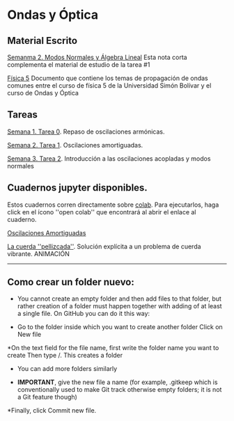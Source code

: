 # Ondas y Óptica

## Material Escrito

[Semanma 2. Modos Normales y Álgebra Lineal](notas/Modos_Normales_cambio_de_base.pdf) Esta nota corta complementa el material de estudio de la tarea #1

[Física 5](notas/fisica5book.pdf) Documento que contiene los temas de propagación de ondas comunes entre el curso de física 5 de la Universidad Simón Bolívar y el curso de Ondas y Óptica




## Tareas

[Semana 1. Tarea 0](tareas/Ondas_y_Optica_Tarea_0.pdf).  Repaso de oscilaciones armónicas.

[Semana 2. Tarea 1](tareas/Ondas_y_Optica_Tarea_1.pdf).  Oscilaciones amortiguadas.

[Semana 3. Tarea 2](tareas/Tarea_2_Modos_Normales.pdf). Introducción a las oscilaciones acopladas y modos normales


## Cuadernos jupyter disponibles.

Estos cuadernos corren directamente sobre [colab](https://colab.research.google.com/notebooks/intro.ipynb?utm_source=scs-index#recent=true). Para ejecutarlos, haga click en el ícono ''open colab'' que encontrará al abrir el enlace al cuaderno.

[Oscilaciones Amortiguadas](notebooks/Ondas_y_Óptica_Oscilaciones_Amortiguadas.ipynb)

[La cuerda ''pellizcada''](notebooks/Plucked_String.ipynb). Solución explícita a un problema de cuerda vibrante. ANIMACIÓN 

---------------------------------------------------------------

## Como crear un folder nuevo:

* You cannot create an empty folder and then add files to that folder, but rather creation of a folder must happen together with adding of at least a single file. On GitHub you can do it this way:

* Go to the folder inside which you want to create another folder
Click on New file

*On the text field for the file name, first write the folder name you want to create
Then type /. This creates a folder

* You can add more folders similarly

* **IMPORTANT**, give the new file a name (for example, .gitkeep which is conventionally used to make Git track otherwise empty folders; it is not a Git feature though)

*Finally, click Commit new file.






